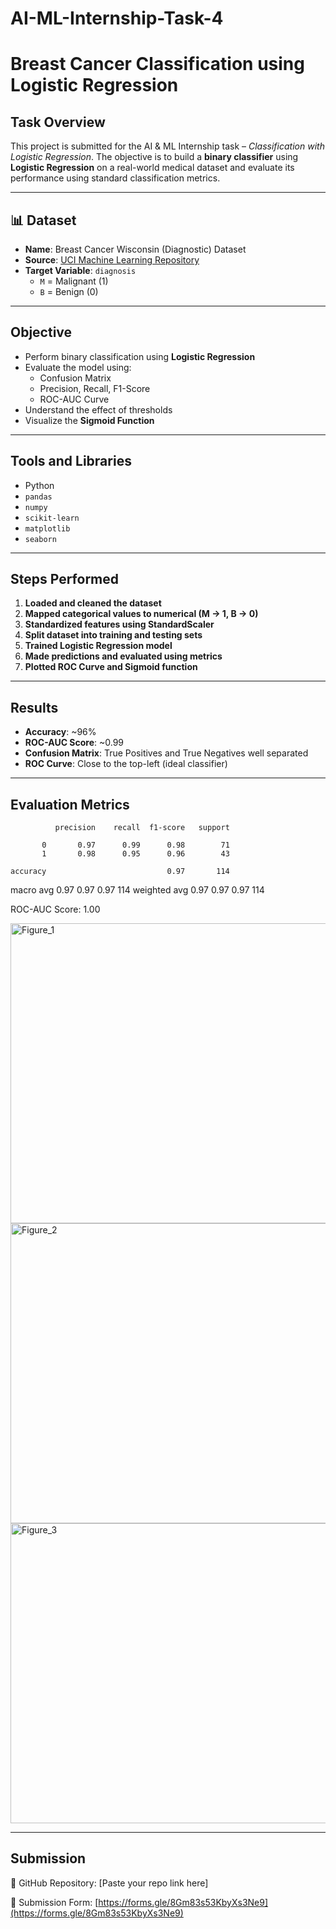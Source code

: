 # AI-ML-Internship-Task-4
# Breast Cancer Classification using Logistic Regression

## Task Overview

This project is submitted for the AI & ML Internship task – *Classification with Logistic Regression*. The objective is to build a **binary classifier** using **Logistic Regression** on a real-world medical dataset and evaluate its performance using standard classification metrics.

---

## 📊 Dataset

- **Name**: Breast Cancer Wisconsin (Diagnostic) Dataset
- **Source**: [UCI Machine Learning Repository](https://www.kaggle.com/datasets/uciml/breast-cancer-wisconsin-data)
- **Target Variable**: `diagnosis`  
  - `M` = Malignant (1)  
  - `B` = Benign (0)

---

## Objective

- Perform binary classification using **Logistic Regression**
- Evaluate the model using:
  - Confusion Matrix
  - Precision, Recall, F1-Score
  - ROC-AUC Curve
- Understand the effect of thresholds
- Visualize the **Sigmoid Function**

---

## Tools and Libraries

- Python
- `pandas`
- `numpy`
- `scikit-learn`
- `matplotlib`
- `seaborn`

---

## Steps Performed

1. **Loaded and cleaned the dataset**
2. **Mapped categorical values to numerical (M → 1, B → 0)**
3. **Standardized features using StandardScaler**
4. **Split dataset into training and testing sets**
5. **Trained Logistic Regression model**
6. **Made predictions and evaluated using metrics**
7. **Plotted ROC Curve and Sigmoid function**

---

## Results

- **Accuracy**: ~96%
- **ROC-AUC Score**: ~0.99
- **Confusion Matrix**: True Positives and True Negatives well separated
- **ROC Curve**: Close to the top-left (ideal classifier)

---

## Evaluation Metrics

              precision    recall  f1-score   support

           0       0.97      0.99      0.98        71
           1       0.98      0.95      0.96        43

    accuracy                           0.97       114
   macro avg       0.97      0.97      0.97       114
weighted avg       0.97      0.97      0.97       114

ROC-AUC Score: 1.00

<img width="640" height="480" alt="Figure_1" src="https://github.com/user-attachments/assets/b4da4199-b55a-44b8-a2f0-851920efd08a" />
<img width="640" height="480" alt="Figure_2" src="https://github.com/user-attachments/assets/82307083-7017-4cca-83b6-5c2f824677b3" />
<img width="640" height="480" alt="Figure_3" src="https://github.com/user-attachments/assets/02061107-5103-4eec-b580-f6c7b881a792" />

---

## Submission

🔗 GitHub Repository: [Paste your repo link here]

🔗 Submission Form: [https://forms.gle/8Gm83s53KbyXs3Ne9](https://forms.gle/8Gm83s53KbyXs3Ne9)

